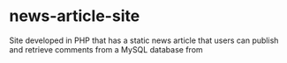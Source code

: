 # news-article-site
Site developed in PHP that has a static news article that users can publish and retrieve comments from a MySQL database from
